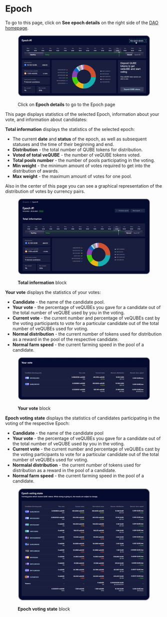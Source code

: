 # Epoch

To go to this page, click on **See epoch details** on the right side of the [DAO homepage](dao-page.md).

<figure><img src="../../../.gitbook/assets/image (125).png" alt=""><figcaption><p>Click on <strong>Epoch details</strong> to go to the Epoch page</p></figcaption></figure>

This page displays statistics of the selected Epoch, information about your vote, and information about candidates:&#x20;

**Total information** displays the statistics of the selected epoch:

* The current **date** and **status** of the epoch, as well as subsequent statuses and the time of their beginning and end.
* **Distribution** - the total number of QUBE tokens for distribution.
* **Voted of total veQUBE** - the number of veQUBE tokens voted.
* **Total pools number** - the number of pools participating in the voting.
* **Min weight** - the minimum amount of votes required to get into the distribution of awards.
* **Max weight** - the maximum amount of votes for one pool.

Also in the center of this page you can see a graphical representation of the distribution of votes by currency pairs.

<figure><img src="../../../.gitbook/assets/image (165).png" alt=""><figcaption><p><strong>Total information</strong> block</p></figcaption></figure>

**Your vote** displays the statistics of your votes:

* **Candidate** - the name of the candidate pool.
* **Your vote** - the percentage of veQUBEs you gave for a candidate out of the total number of veQUBE used by you in the voting.
* **Current vote** - the current number and percentage of veQUBEs cast by the voting participants to vote for a particular candidate out of the total number of veQUBEs used for voting.
* **Normal distribution** - the current number of tokens used for distribution as a reward in the pool of the respective candidate.
* **Normal farm speed** - the current farming speed in the pool of a candidate.

<figure><img src="../../../.gitbook/assets/image (132).png" alt=""><figcaption><p><strong>Your vote</strong> block</p></figcaption></figure>

**Epoch voting state** displays the statistics of candidates participating in the voting of the respective Epoch:

* **Candidate** - the name of the candidate pool
* **Your vote** - the percentage of veQUBEs you gave for a candidate out of the total number of veQUBE used by you in the voting.
* **Current vote** - the current number and percentage of veQUBEs cast by the voting participants to vote for a particular candidate out of the total number of veQUBEs used for voting.
* **Normalal distribution** - the current number of tokens used for distribution as a reward in the pool of a candidate.
* **Normal farm speed** - the current farming speed in the pool of a candidate.

<figure><img src="../../../.gitbook/assets/image (182).png" alt=""><figcaption><p><strong>Epoch voting state</strong> block</p></figcaption></figure>
